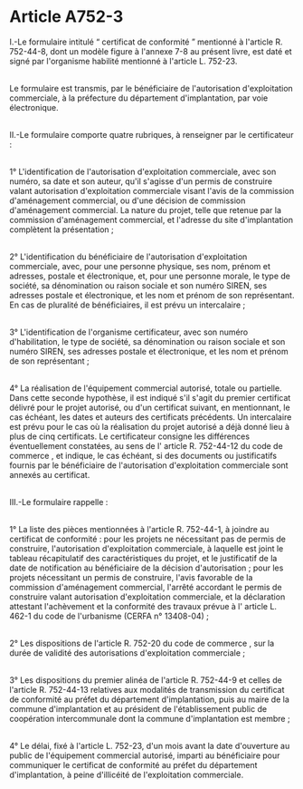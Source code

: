 # Article A752-3

<p>I.-Le formulaire intitulé “ certificat de conformité ” mentionné à l'article R. 752-44-8, dont un modèle figure à l'annexe 7-8 au présent livre, est daté et signé par l'organisme habilité mentionné à l'article L. 752-23.<br clear='none'/><br clear='none'/>

Le formulaire est transmis, par le bénéficiaire de l'autorisation d'exploitation commerciale, à la préfecture du département d'implantation, par voie électronique.<br clear='none'/><br clear='none'/>

II.-Le formulaire comporte quatre rubriques, à renseigner par le certificateur :<br clear='none'/><br clear='none'/>

1° L'identification de l'autorisation d'exploitation commerciale, avec son numéro, sa date et son auteur, qu'il s'agisse d'un permis de construire valant autorisation d'exploitation commerciale visant l'avis de la commission d'aménagement commercial, ou d'une décision de commission d'aménagement commercial. La nature du projet, telle que retenue par la commission d'aménagement commercial, et l'adresse du site d'implantation complètent la présentation ;<br clear='none'/><br clear='none'/>

2° L'identification du bénéficiaire de l'autorisation d'exploitation commerciale, avec, pour une personne physique, ses nom, prénom et adresses, postale et électronique, et, pour une personne morale, le type de société, sa dénomination ou raison sociale et son numéro SIREN, ses adresses postale et électronique, et les nom et prénom de son représentant. En cas de pluralité de bénéficiaires, il est prévu un intercalaire ;<br clear='none'/><br clear='none'/>

3° L'identification de l'organisme certificateur, avec son numéro d'habilitation, le type de société, sa dénomination ou raison sociale et son numéro SIREN, ses adresses postale et électronique, et les nom et prénom de son représentant ;<br clear='none'/><br clear='none'/>

4° La réalisation de l'équipement commercial autorisé, totale ou partielle. Dans cette seconde hypothèse, il est indiqué s'il s'agit du premier certificat délivré pour le projet autorisé, ou d'un certificat suivant, en mentionnant, le cas échéant, les dates et auteurs des certificats précédents. Un intercalaire est prévu pour le cas où la réalisation du projet autorisé a déjà donné lieu à plus de cinq certificats. Le certificateur consigne les différences éventuellement constatées, au sens de l' article R. 752-44-12 du code de commerce , et indique, le cas échéant, si des documents ou justificatifs fournis par le bénéficiaire de l'autorisation d'exploitation commerciale sont annexés au certificat.<br clear='none'/><br clear='none'/>

III.-Le formulaire rappelle :<br clear='none'/><br clear='none'/>

1° La liste des pièces mentionnées à l'article R. 752-44-1, à joindre au certificat de conformité : pour les projets ne nécessitant pas de permis de construire, l'autorisation d'exploitation commerciale, à laquelle est joint le tableau récapitulatif des caractéristiques du projet, et le justificatif de la date de notification au bénéficiaire de la décision d'autorisation ; pour les projets nécessitant un permis de construire, l'avis favorable de la commission d'aménagement commercial, l'arrêté accordant le permis de construire valant autorisation d'exploitation commerciale, et la déclaration attestant l'achèvement et la conformité des travaux prévue à l' article L. 462-1 du code de l'urbanisme (CERFA n° 13408-04) ;<br clear='none'/><br clear='none'/>

2° Les  dispositions de l'article R. 752-20 du code de commerce , sur la durée de validité des autorisations d'exploitation commerciale ;<br clear='none'/><br clear='none'/>

3° Les dispositions du premier alinéa de l'article R. 752-44-9 et celles de l'article R. 752-44-13 relatives aux modalités de transmission du certificat de conformité au préfet du département d'implantation, puis au maire de la commune d'implantation et au président de l'établissement public de coopération intercommunale dont la commune d'implantation est membre ;<br clear='none'/><br clear='none'/>

4° Le délai, fixé à l'article L. 752-23, d'un mois avant la date d'ouverture au public de l'équipement commercial autorisé, imparti au bénéficiaire pour communiquer le certificat de conformité au préfet du département d'implantation, à peine d'illicéité de l'exploitation commerciale.</p>